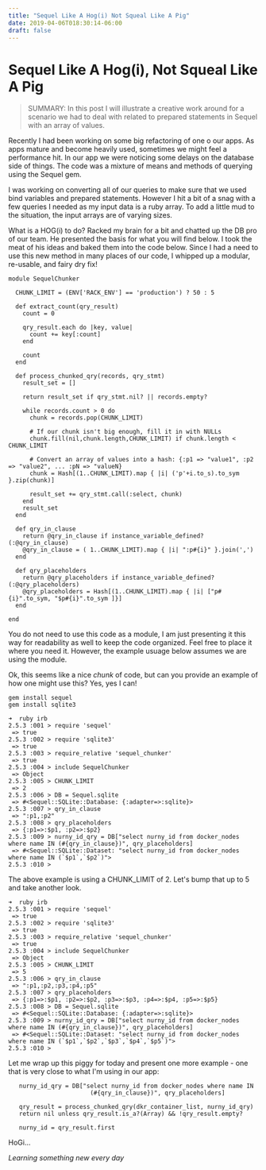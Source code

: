 ```yaml
---
title: "Sequel Like A Hog(i) Not Squeal Like A Pig"
date: 2019-04-06T018:30:14-06:00
draft: false
---
```


# Sequel Like A Hog(i), Not Squeal Like A Pig


> SUMMARY:  In this post I will illustrate a creative work around for a scenario 
>           we had to deal with related to prepared statements in Sequel with
>           an array of values.   

Recently I had been working on some big refactoring of one o our apps.  As apps
mature and become heavily used, sometimes we might feel a performance hit.  In
our app we were noticing some delays on the database side of things.  The code
was a mixture of means and methods of querying using the Sequel gem.

I was working on converting all of our queries to make sure that we used bind
variables and prepared statements.  However I hit a bit of a snag with a few
queries I needed as my input data is a ruby array.  To add a little mud to the
situation, the input arrays are of varying sizes.

What is a HOG(i) to do?  Racked my brain for a bit and chatted up the DB pro of
our team.  He presented the basis for what you will find below.  I took the meat
of his ideas and baked them into the code below.  Since I had a need to use this
new method in many places of our code, I whipped up a modular, re-usable, and
fairy dry fix!


```
module SequelChunker

  CHUNK_LIMIT = (ENV['RACK_ENV'] == 'production') ? 50 : 5

  def extract_count(qry_result)
    count = 0

    qry_result.each do |key, value|
      count += key[:count]
    end

    count
  end

  def process_chunked_qry(records, qry_stmt)
    result_set = []

    return result_set if qry_stmt.nil? || records.empty?

    while records.count > 0 do
      chunk = records.pop(CHUNK_LIMIT)

      # If our chunk isn't big enough, fill it in with NULLs
      chunk.fill(nil,chunk.length,CHUNK_LIMIT) if chunk.length < CHUNK_LIMIT

      # Convert an array of values into a hash: {:p1 => "value1", :p2 => "value2", ... :pN => "valueN}
      chunk = Hash[(1..CHUNK_LIMIT).map { |i| ('p'+i.to_s).to_sym }.zip(chunk)]

      result_set += qry_stmt.call(:select, chunk)
    end
    result_set
  end

  def qry_in_clause
    return @qry_in_clause if instance_variable_defined?(:@qry_in_clause)
    @qry_in_clause = ( 1..CHUNK_LIMIT).map { |i| ":p#{i}" }.join(',')
  end

  def qry_placeholders
    return @qry_placeholders if instance_variable_defined?(:@qry_placeholders)
    @qry_placeholders = Hash[(1..CHUNK_LIMIT).map { |i| ["p#{i}".to_sym, "$p#{i}".to_sym ]}]
  end

end
```

You do not need to use this code as a module, I am just presenting it this way 
for readability as well to keep the code organized.  Feel free to place it where
you need it.  However, the example usuage below assumes we are using the module.

Ok, this seems like a nice *chunk* <pun> of code, but can you provide an example
of how one might use this?  Yes, yes I can!

```
gem install sequel
gem install sqlite3

➜  ruby irb
2.5.3 :001 > require 'sequel'
 => true 
2.5.3 :002 > require 'sqlite3'
 => true 
2.5.3 :003 > require_relative 'sequel_chunker'
 => true 
2.5.3 :004 > include SequelChunker
 => Object 
2.5.3 :005 > CHUNK_LIMIT
 => 2 
2.5.3 :006 > DB = Sequel.sqlite
 => #<Sequel::SQLite::Database: {:adapter=>:sqlite}> 
2.5.3 :007 > qry_in_clause
 => ":p1,:p2" 
2.5.3 :008 > qry_placeholders
 => {:p1=>:$p1, :p2=>:$p2} 
2.5.3 :009 > nurny_id_qry = DB["select nurny_id from docker_nodes where name IN (#{qry_in_clause})", qry_placeholders]
 => #<Sequel::SQLite::Dataset: "select nurny_id from docker_nodes where name IN (`$p1`,`$p2`)"> 
2.5.3 :010 > 
```

The above example is using a CHUNK_LIMIT of 2.  Let's bump that up to 5 and take another look.

```
➜  ruby irb  
2.5.3 :001 > require 'sequel'
 => true 
2.5.3 :002 > require 'sqlite3'
 => true 
2.5.3 :003 > require_relative 'sequel_chunker'
 => true 
2.5.3 :004 > include SequelChunker
 => Object 
2.5.3 :005 > CHUNK_LIMIT
 => 5 
2.5.3 :006 > qry_in_clause
 => ":p1,:p2,:p3,:p4,:p5" 
2.5.3 :007 > qry_placeholders
 => {:p1=>:$p1, :p2=>:$p2, :p3=>:$p3, :p4=>:$p4, :p5=>:$p5} 
2.5.3 :008 > DB = Sequel.sqlite
 => #<Sequel::SQLite::Database: {:adapter=>:sqlite}> 
2.5.3 :009 > nurny_id_qry = DB["select nurny_id from docker_nodes where name IN (#{qry_in_clause})", qry_placeholders]
 => #<Sequel::SQLite::Dataset: "select nurny_id from docker_nodes where name IN (`$p1`,`$p2`,`$p3`,`$p4`,`$p5`)"> 
2.5.3 :010 > 
```


Let me wrap up this piggy for today and present one more example - one that is 
very close to what I'm using in our app:

```
   nurny_id_qry = DB["select nurny_id from docker_nodes where name IN
                       (#{qry_in_clause})", qry_placeholders]

   qry_result = process_chunked_qry(dkr_container_list, nurny_id_qry)
   return nil unless qry_result.is_a?(Array) && !qry_result.empty?

   nurny_id = qry_result.first
```


HoGi...

*Learning something new every day*
